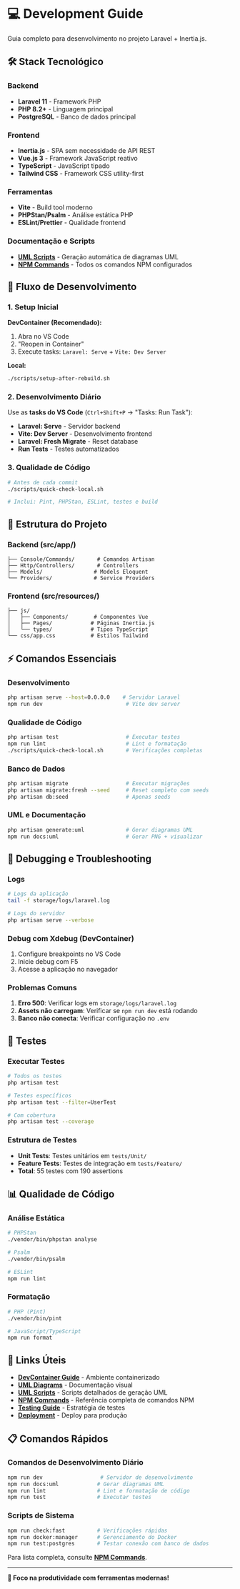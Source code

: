 # 💻 Development Guide

Guia completo para desenvolvimento no projeto Laravel + Inertia.js.

## 🛠️ Stack Tecnológico

### Backend

-   **Laravel 11** - Framework PHP
-   **PHP 8.2+** - Linguagem principal
-   **PostgreSQL** - Banco de dados principal

### Frontend

-   **Inertia.js** - SPA sem necessidade de API REST
-   **Vue.js 3** - Framework JavaScript reativo
-   **TypeScript** - JavaScript tipado
-   **Tailwind CSS** - Framework CSS utility-first

### Ferramentas

-   **Vite** - Build tool moderno
-   **PHPStan/Psalm** - Análise estática PHP
-   **ESLint/Prettier** - Qualidade frontend

### Documentação e Scripts

-   **[UML Scripts](./UML_SCRIPTS.md)** - Geração automática de diagramas UML
-   **[NPM Commands](./NPM_COMMANDS.md)** - Todos os comandos NPM configurados

## 🚀 Fluxo de Desenvolvimento

### 1. Setup Inicial

**DevContainer (Recomendado):**

1. Abra no VS Code
2. "Reopen in Container"
3. Execute tasks: `Laravel: Serve` + `Vite: Dev Server`

**Local:**

```bash
./scripts/setup-after-rebuild.sh
```

### 2. Desenvolvimento Diário

Use as **tasks do VS Code** (`Ctrl+Shift+P` → "Tasks: Run Task"):

-   **Laravel: Serve** - Servidor backend
-   **Vite: Dev Server** - Desenvolvimento frontend
-   **Laravel: Fresh Migrate** - Reset database
-   **Run Tests** - Testes automatizados

### 3. Qualidade de Código

```bash
# Antes de cada commit
./scripts/quick-check-local.sh

# Inclui: Pint, PHPStan, ESLint, testes e build
```

## 📁 Estrutura do Projeto

### Backend (src/app/)

```
├── Console/Commands/       # Comandos Artisan
├── Http/Controllers/       # Controllers
├── Models/                # Models Eloquent
└── Providers/             # Service Providers
```

### Frontend (src/resources/)

```
├── js/
│   ├── Components/        # Componentes Vue
│   ├── Pages/            # Páginas Inertia.js
│   └── types/            # Tipos TypeScript
└── css/app.css           # Estilos Tailwind
```

## ⚡ Comandos Essenciais

### Desenvolvimento

```bash
php artisan serve --host=0.0.0.0    # Servidor Laravel
npm run dev                          # Vite dev server
```

### Qualidade de Código

```bash
php artisan test                     # Executar testes
npm run lint                         # Lint e formatação
./scripts/quick-check-local.sh       # Verificações completas
```

### Banco de Dados

```bash
php artisan migrate                  # Executar migrações
php artisan migrate:fresh --seed     # Reset completo com seeds
php artisan db:seed                  # Apenas seeds
```

### UML e Documentação

```bash
php artisan generate:uml             # Gerar diagramas UML
npm run docs:uml                     # Gerar PNG + visualizar
```

## 🔧 Debugging e Troubleshooting

### Logs

```bash
# Logs da aplicação
tail -f storage/logs/laravel.log

# Logs do servidor
php artisan serve --verbose
```

### Debug com Xdebug (DevContainer)

1. Configure breakpoints no VS Code
2. Inicie debug com F5
3. Acesse a aplicação no navegador

### Problemas Comuns

1. **Erro 500**: Verificar logs em `storage/logs/laravel.log`
2. **Assets não carregam**: Verificar se `npm run dev` está rodando
3. **Banco não conecta**: Verificar configuração no `.env`

## 🧪 Testes

### Executar Testes

```bash
# Todos os testes
php artisan test

# Testes específicos
php artisan test --filter=UserTest

# Com cobertura
php artisan test --coverage
```

### Estrutura de Testes

-   **Unit Tests**: Testes unitários em `tests/Unit/`
-   **Feature Tests**: Testes de integração em `tests/Feature/`
-   **Total**: 55 testes com 190 assertions

## 📊 Qualidade de Código

### Análise Estática

```bash
# PHPStan
./vendor/bin/phpstan analyse

# Psalm
./vendor/bin/psalm

# ESLint
npm run lint
```

### Formatação

```bash
# PHP (Pint)
./vendor/bin/pint

# JavaScript/TypeScript
npm run format
```

## 🔗 Links Úteis

-   **[DevContainer Guide](./DEVCONTAINER.md)** - Ambiente containerizado
-   **[UML Diagrams](./UML_DIAGRAMS.md)** - Documentação visual
-   **[UML Scripts](./UML_SCRIPTS.md)** - Scripts detalhados de geração UML
-   **[NPM Commands](./NPM_COMMANDS.md)** - Referência completa de comandos NPM
-   **[Testing Guide](../testing/README.md)** - Estratégia de testes
-   **[Deployment](../deployment/README.md)** - Deploy para produção

## 📋 Comandos Rápidos

### Comandos de Desenvolvimento Diário

```bash
npm run dev                  # Servidor de desenvolvimento
npm run docs:uml            # Gerar diagramas UML
npm run lint                # Lint e formatação de código
npm run test                # Executar testes
```

### Scripts de Sistema

```bash
npm run check:fast          # Verificações rápidas
npm run docker:manager      # Gerenciamento do Docker
npm run test:postgres       # Testar conexão com banco de dados
```

Para lista completa, consulte **[NPM Commands](./NPM_COMMANDS.md)**.

---

**🎯 Foco na produtividade com ferramentas modernas!**

